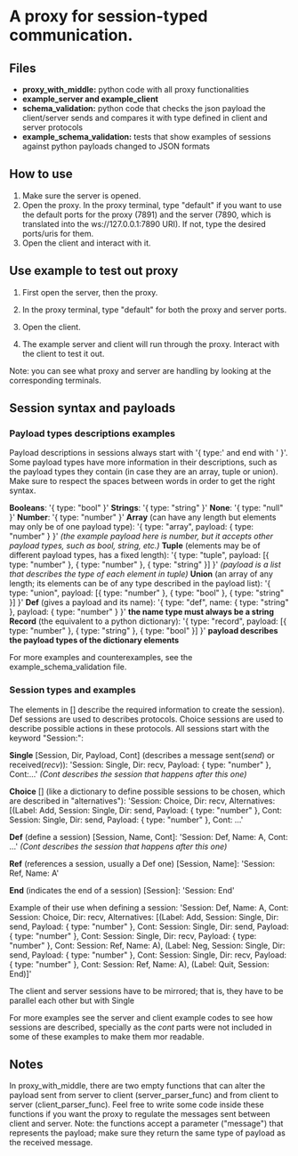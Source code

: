 # A proxy for session-typed communication.

## Files

- **proxy_with_middle:** python code with all proxy functionalities
- **example_server and example_client**
- **schema_validation:** python code that checks the json payload the client/server sends and compares it with type defined in client and server protocols
- **example_schema_validation:** tests that show examples of sessions against python payloads changed to JSON formats

## How to use

1. Make sure the server is opened.
2. Open the proxy. In the proxy terminal, type "default" if you want to use the default ports for the proxy (7891) and the server (7890, which is translated into the ws://127.0.0.1:7890 URI). If not, type the desired ports/uris for them.
3. Open the client and interact with it.


## Use example to test out proxy

1. First open the server, then the proxy.

2. In the proxy terminal, type "default" for both the proxy and server ports.

3. Open the client.

4. The example server and client will run through the proxy. Interact with the client to test it out.

Note: you can see what proxy and server are handling by looking at the corresponding terminals.

## Session syntax and payloads


### Payload types descriptions examples

Payload descriptions in sessions always start with '{ type:'  and end with ' }'. Some payload types have more information in their descriptions, such as the payload types they contain (in case they are an array, tuple or union). Make sure to respect the spaces between words in order to get the right syntax.

**Booleans**: '{ type: "bool" }'
**Strings**: '{ type: "string" }'
**None**: '{ type: "null" }'
**Number**: '{ type: "number" }'
**Array** (can have any length but elements may only be of one payload type): '{ type: "array", payload: { type: "number" } }' *(the example payload here is number, but it accepts other payload types, such as bool, string, etc.)*
**Tuple** (elements may be of different payload types, has a fixed length): '{ type: "tuple", payload: [{ type: "number" }, { type: "number" }, { type: "string" }] }' *(payload is a list that describes the type of each element in tuple)*
**Union** (an array of any length; its elements can be of any type described in the payload list): '{ type: "union", payload: [{ type: "number" }, { type: "bool" }, { type: "string" }] }' 
**Def** (gives a payload and its name): '{ type: "def", name: { type: "string" }, payload: { type: "number" } }' **the name type must always be a string** 
**Record** (the equivalent to a python dictionary): '{ type: "record", payload: [{ type: "number" }, { type: "string" }, { type: "bool" }] }' **payload describes the payload types of the dictionary elements**

For more examples and counterexamples, see the example_schema_validation file.

### Session types and examples

The elements in [] describe the required information to create the session). Def sessions are used to describes protocols. Choice sessions are used to describe possible actions in these protocols. All sessions start with the keyword "Session:":

**Single** [Session, Dir, Payload, Cont] (describes a message sent(*send*) or received(*recv*)): 'Session: Single, Dir: recv, Payload: { type: "number" }, Cont:...' *(Cont describes the session that happens after this one)*

**Choice** [] (like a dictionary to define possible sessions to be chosen, which are described in "alternatives"): 'Session: Choice, Dir: recv, Alternatives: [(Label: Add, Session: Single, Dir: send, Payload: { type: "number" }, Cont: Session: Single, Dir: send, Payload: { type: "number" }, Cont: ...'

**Def** (define a session) [Session, Name, Cont]: 'Session: Def, Name: A, Cont: ...' *(Cont describes the session that happens after this one)* 

**Ref** (references a session, usually a Def one) [Session, Name]: 'Session: Ref, Name: A'

**End** (indicates the end of a session) [Session]: 'Session: End'

Example of their use when defining a session:
'Session: Def, Name: A, Cont: Session: Choice, Dir: recv, Alternatives: [(Label: Add, Session: Single, Dir: send, Payload: { type: "number" }, Cont: Session: Single, Dir: send, Payload: { type: "number" }, Cont: Session: Single, Dir: recv, Payload: { type: "number" }, Cont: Session: Ref, Name: A), (Label: Neg, Session: Single, Dir: send, Payload: { type: "number" }, Cont: Session: Single, Dir: recv, Payload: { type: "number" }, Cont: Session: Ref, Name: A), (Label: Quit, Session: End)]'


The client and server sessions have to be mirrored; that is, they have to be parallel each other but with Single

For more examples see the server and client example codes to see how sessions are described, specially as the *cont* parts were not included in some of these examples to make them mor readable.


## Notes

In proxy_with_middle, there are two empty functions that can alter the payload sent from server to client (server_parser_func) and from client to server (client_parser_func). Feel free to write some code inside these functions if you want the proxy to regulate the messages sent between client and server. Note: the functions accept a parameter ("message") that represents the payload; make sure they return the same type of payload as the received message.
